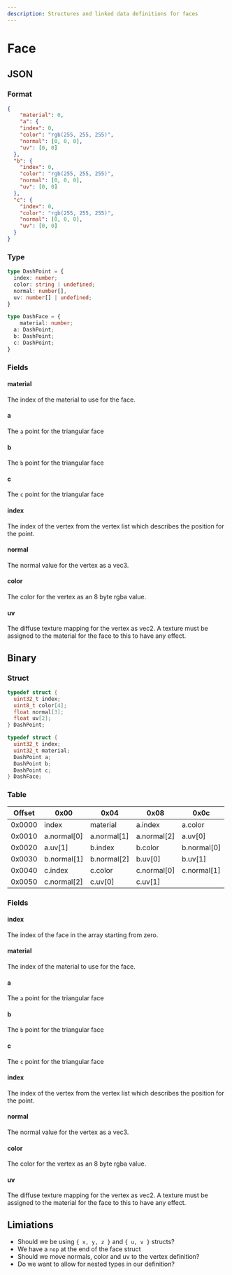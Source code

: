 ```yaml
---
description: Structures and linked data definitions for faces
---
```


# Face

## JSON

### Format

```json
{
	"material": 0,
	"a": {
    "index": 0,
    "color": "rgb(255, 255, 255)",
    "normal": [0, 0, 0],
    "uv": [0, 0]
  },
  "b": {
    "index": 0,
    "color": "rgb(255, 255, 255)",
    "normal": [0, 0, 0],
    "uv": [0, 0]
  },
  "c": {
    "index": 0,
    "color": "rgb(255, 255, 255)",
    "normal": [0, 0, 0],
    "uv": [0, 0]
  }
}
```

### Type

```typescript
type DashPoint = {
  index: number;
  color: string | undefined;
  normal: number[],
  uv: number[] | undefined;
}

type DashFace = {
	material: number;
  a: DashPoint;
  b: DashPoint;
  c: DashPoint;
}
```

### Fields

#### material

The index of the material to use for the face.

#### a

The `a` point for the triangular face

#### b

The `b` point for the triangular face

#### c

The `c` point for the triangular face

#### index

The index of the vertex from the vertex list which describes the position for the point.

#### normal

The normal value for the vertex as a vec3. 

#### color

The color for the vertex as an 8 byte rgba value. 

#### uv

The diffuse texture mapping for the vertex as vec2. A texture must be assigned 
to the material for the face to this to have any effect. 


## Binary

### Struct

```c
typedef struct {
  uint32_t index;
  uint8_t color[4];
  float normal[3];
  float uv[2];
} DashPoint;

typedef struct {
  uint32_t index;
  uint32_t material;
  DashPoint a;
  DashPoint b;
  DashPoint c;
} DashFace;
```

### Table


| Offset | 0x00  | 0x04  | 0x08       | 0x0c       |
| ------ | ----- | ----- | ---------- | ---------- |
| 0x0000 | index | material | a.index | a.color |
| 0x0010 | a.normal[0] | a.normal[1] | a.normal[2] | a.uv[0] |
| 0x0020 | a.uv[1] | b.index | b.color | b.normal[0] |
| 0x0030 | b.normal[1] | b.normal[2] | b.uv[0] | b.uv[1] |
| 0x0040 | c.index | c.color | c.normal[0] | c.normal[1] |
| 0x0050 | c.normal[2] | c.uv[0] | c.uv[1] |  |

### Fields

#### index

The index of the face in the array starting from zero.

#### material

The index of the material to use for the face.

#### a

The `a` point for the triangular face

#### b

The `b` point for the triangular face

#### c

The `c` point for the triangular face

#### index

The index of the vertex from the vertex list which describes the position for the point.

#### normal

The normal value for the vertex as a vec3. 

#### color

The color for the vertex as an 8 byte rgba value. 

#### uv

The diffuse texture mapping for the vertex as vec2. A texture must be assigned 
to the material for the face to this to have any effect. 


## Limiations

- Should we be using `{ x, y, z }` and `{ u, v }` structs?
- We have a `nop` at the end of the face struct
- Should we move normals, color and uv to the vertex definition?
- Do we want to allow for nested types in our definition?